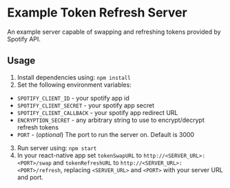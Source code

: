 # Example Token Refresh Server

An example server capable of swapping and refreshing tokens provided by Spotify API.

## Usage

1. Install dependencies using: `npm install`
2. Set the following environment variables:

* `SPOTIFY_CLIENT_ID` - your spotify app id
* `SPOTIFY_CLIENT_SECRET` - your spotify app secret
* `SPOTIFY_CLIENT_CALLBACK` - your spotify app redirect URL
* `ENCRYPTION_SECRET` - any arbitrary string to use to encrypt/decrypt refresh tokens
* `PORT` - (*optional*) The port to run the server on. Default is 3000

3. Run server using: `npm start`
4. In your react-native app set `tokenSwapURL` to `http://<SERVER_URL>:<PORT>/swap` and `tokenRefreshURL` to `http://<SERVER_URL>:<PORT>/refresh`, replacing `<SERVER_URL>` and `<PORT>` with your server URL and port.
